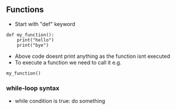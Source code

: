 ## Functions
- Start with "def" keyword
```
def my_function():
	print("hello")
	print("bye")
```
- Above code doesnt print anything as the function isnt executed
- To execute a function  we need to call it e.g.
```
my_function()
```
### while-loop syntax

- while condition is true:
    do something
